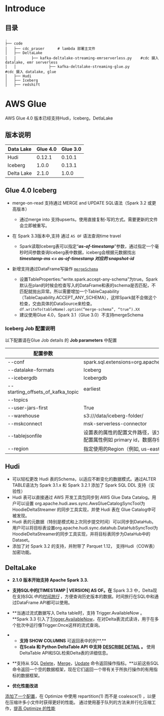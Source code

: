 

# Introduce

## 目录

```
.
├── code
│   ├── cdc_praser 		# lambda 部署主文件
│   ├── DeltaLake
│   │       ├── kafka-deltalake-streaming-emrserverless.py    #cdc 摄入 datalake, emr serverless
│   │				├── kafka-deltalake-streaming-glue.py             #cdc 摄入 datalake, glue
│   ├── Hudi
│   ├── Iceberg
│   ├── redshift                    
```



# AWS Glue 



AWS Glue 4.0 版本已经支持Hudi，Iceberg，DetlaLake

## **版本说明**

| Data Lake  | Glue 4.0 | Glue 3.0 |
| ---------- | -------- | -------- |
| Hudi       | 0.12.1   | 0.10.1   |
| Iceberg    | 1.0.0    | 0.13.1   |
| Delta Lake | 2.1.0    | 1.0.0    |



## Glue 4.0 Iceberg

- merge-on-read 支持通过 MERGE and UPDATE SQL语法（Spark 3.2 或更高版本）
  - 通过merge into 支持upserts。使用直接复制-写的方式。需要更新的文件会立即被重写。

- 在 Spark 3.3版本中,支持 通过 `AS OF` 语法查询time travel
  - Spark读取Iceberg表可以指定“***as-of-timestamp***”参数，通过指定一个毫秒时间参数查询Iceberg表中数据，iceberg会根据元数据找出***timestamp-ms <= as-of-timestamp 对应的 snapshot-id***

- 新增支持通过DataFrame写操作 [`mergeSchema`](https://github.com/apache/iceberg/pull/4154)
  - 设置TableProperties:”write.spark.accept-any-schema”为true。Spark默认在plan的时候会检查写入的DataFrame和表的schema是否匹配，不匹配就抛出异常。所以需要增加一个TableCapability（TableCapability.ACCEPT_ANY_SCHEMA），这样Spark就不会做这个检查，交由具体的DataSource来检查。`df.writeTo(tableName).option(“merge-schema”, “true”).XX`
  - 建议使用Glue 4.0，Spark 3.1（Glue 3.0）不支持mergeSchema




### Iceberg Job 配置说明

以下配置请在Glue Job details 的 **Job parameters** 中配置

| 配置参数                          | 配置说明                                                     |      |
| --------------------------------- | ------------------------------------------------------------ | ---- |
| --conf                            | spark.sql.extensions=org.apache.iceberg.spark.extensions.IcebergSparkSessionExtensions |      |
| --datalake-formats                | Iceberg                                                      |      |
| --icebergdb                       | Icebergdb                                                    |      |
| --starting_offsets_of_kafka_topic | earliest                                                     |      |
| --topics                          |                                                              |      |
| --user-jars-first                 | True                                                         |      |
| --warehouse                       | s3://<s3bucket>/data/iceberg-folder/                         |      |
| --mskconnect                      | msk-serverless-connector                                     |      |
| --tablejsonfile                   | 设置表的属性的配置文件路径，该文件存放在S3的指定目录。例：s3//<s3bucket>/config/table.json<br />配置属性例如 primary id，数据存储的类型（COW or MOR），使用Iceberg表的版本（V1/V2） |      |
| --region                          | 指定使用的Region（例如, us-east-1）                          |      |



## Hudi

- 可以轻松更改 Hudi 表的Schema，以适应不断变化的数据模式。通过ALTER TABLE语法为 Spark 3.1.x 和 Spark 3.2.1 添加了 Spark SQL DDL 支持（实验性）
- Hudi 表可以直接通过 AWS 开发工具包同步到 AWS Glue Data Catalog。用户可以设置 org.apache.hudi.aws.sync.AwsGlueCatalogSyncTool为HoodieDeltaStreamer 的同步工具实现，并使 Hudi 表在 Glue Catalog中可被发现。
- Hudi 表的元数据（特别是模式和上次同步提交时间）可以同步到DataHub。用户可以将目标表设置org.apache.hudi.sync.datahub.DataHubSyncTool为HoodieDeltaStreamer的同步工具实现，并将目标表同步为DataHub中的Dataset。
- 添加了对 Spark 3.2 的支持，并附带了 Parquet 1.12， 支持Hudi（COW表）加密功能。

## DeltaLake

- **2.1.0 版本开始支持 Apache Spark 3.3.**
- **支持SQL中的[TIMESTAMP | VERSION] AS OF。在** Spark 3.3 中，Delta现在支持*SQL中的[时间旅行](https://docs.delta.io/2.1.0/delta-batch.html#query-an-older-snapshot-of-a-table-time-travel)* ，方便查询历史版本的数据。时间旅行在SQL中和通过DataFrame API都可以使用。
- **当通过流式数据写入 Delta table时，支持 Trigger.AvailableNow 。**Spark 3.3 引入了[Trigger.AvailableNow](https://issues.apache.org/jira/browse/SPARK-36533)，在对Delta表流式读诗，用于在多个批次中运行像Trigger.Once这样的流式查询。

- - **支持 SHOW COLUMNS** 可返回表中的列**.**
  - **在Scala 和 Python DeltaTable API 中支持** [**DESCRIBE DETAIL**](https://docs.delta.io/2.1.0/delta-utility.html#retrieve-delta-table-details) **。** 使用DeltaTable API和SQL检索Delta表的详细信息。

- **支持从 SQL [Delete](https://github.com/delta-io/delta/pull/1328)，[Merge](https://github.com/delta-io/delta/pull/1327)，[Update](https://github.com/delta-io/delta/pull/1331) 命令返回操作指标。**以前这些SQL命令返回一个空的数据框架，现在它们返回一个带有关于所执行操作的有用指标的数据框架。
- **优化性能改进**

[添加了一个配置](https://docs.delta.io/2.1.0/optimizations-oss.html#compaction-bin-packing)，在 Optimize 中使用 repartition(1) 而不是 coalesce(1) ，以便在压缩许多小文件时获得更好的性能。
通过使用基于队列的方法来并行化压缩工作，[提高 Optimize 的性能](https://github.com/delta-io/delta/pull/1315)